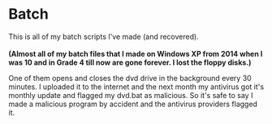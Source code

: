 # Batch
This is all of my batch scripts I've made (and recovered).
<br>
<br>
**(Almost all of my batch files that I made on Windows XP from 2014 when I was 10 and in Grade 4 till now are gone forever. I lost the floppy disks.)**

 One of them opens and closes the dvd drive in the background every 30 minutes. I uploaded it to the internet and the next month my antivirus got it's monthly update and flagged my dvd.bat as malicious. So it's safe to say I made a malicious program by accident and the antivirus providers flagged it.